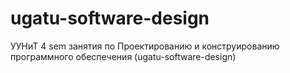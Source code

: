 # ugatu-software-design
УУНиТ 4 sem занятия по Проектированию и конструированию программного обеспечения (ugatu-software-design)
